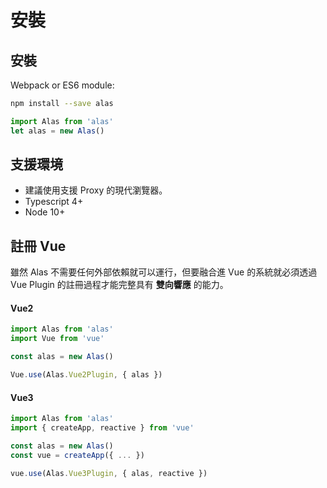 # 安裝

## 安裝

Webpack or ES6 module:

```bash
npm install --save alas
```

```js
import Alas from 'alas'
let alas = new Alas()
```

## 支援環境

* 建議使用支援 Proxy 的現代瀏覽器。
* Typescript 4+
* Node 10+

## 註冊 Vue

雖然 Alas 不需要任何外部依賴就可以運行，但要融合進 Vue 的系統就必須透過 Vue Plugin 的註冊過程才能完整具有 **雙向響應** 的能力。

#### Vue2

```js
import Alas from 'alas'
import Vue from 'vue'

const alas = new Alas()

Vue.use(Alas.Vue2Plugin, { alas })
```

#### Vue3

```js
import Alas from 'alas'
import { createApp, reactive } from 'vue'

const alas = new Alas()
const vue = createApp({ ... })

vue.use(Alas.Vue3Plugin, { alas, reactive })
```
